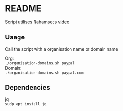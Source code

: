 # README

Script utilises Nahamsecs [video](https://www.youtube.com/watch?v=yffOjRhvhZw)  

## Usage

Call the script with a organisation name or domain name  

Org:  
`./organisation-domains.sh paypal`  
Domain:  
`./organisation-domains.sh paypal.com`  

## Dependencies

jq  
`sudp apt install jq`  
